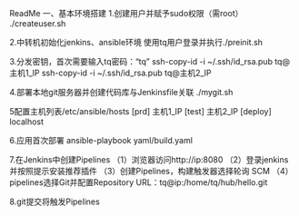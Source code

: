 ReadMe
一、基本环境搭建
1.创建用户并赋予sudo权限（需root）
./createuser.sh

2.中转机初始化jenkins、ansible环境
使用tq用户登录并执行./preinit.sh

3.分发密钥，首次需要输入tq密码：“tq”
ssh-copy-id -i ~/.ssh/id_rsa.pub tq@主机1_IP
ssh-copy-id -i ~/.ssh/id_rsa.pub tq@主机2_IP

4.部署本地git服务器并创建代码库与Jenkinsfile关联
./mygit.sh

5配置主机列表/etc/ansible/hosts
[prd]
主机1_IP
[test]
主机2_IP
[deploy]
localhost

6.应用首次部署
ansible-playbook yaml/build.yaml 


7.在Jenkins中创建Pipelines
  （1）浏览器访问http://ip:8080
  （2）登录jenkins并按照提示安装推荐插件
  （3）创建Pipelines，构建触发器选择轮询 SCM
  （4）pipelines选择Git并配置Repository URL：tq@ip:/home/tq/hub/hello.git

8.git提交将触发Pipelines